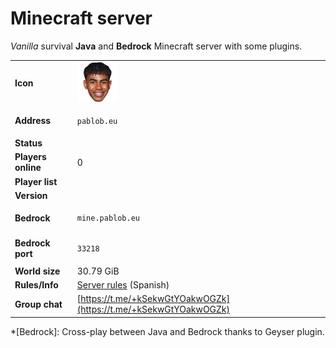 # Minecraft server

_Vanilla_ survival **Java** and **Bedrock** Minecraft server with some plugins.
_<span id="minecraft-time-passed"></span>_

|                    |                                                                          |
| ------------------ | ------------------------------------------------------------------------ |
| **Icon**           | <img id="minecraft-icon" src="/assets/minecraft/server-icon.webp"></img> |
| **Address**        | <pre><code id="minecraft-address">pablob.eu</code></pre>                 |
| **Status**         | <div id="minecraft-status"></div>                                        |
| **Players online** | <span id="minecraft-players">0</span>                                    |
| **Player list**    | <div id="minecraft-player-list"></div>                                   |
| **Version**        | <div id="minecraft-version"></div>                                       |
| **Bedrock**        | <pre><code>mine.pablob.eu</code></pre>                                   |
| **Bedrock port**   | <pre><code>33218</code></pre>                                            |
| **World size**     | <div id="minecraft-world-size">30.79 GiB</div>                           |
| **Rules/Info**     | [Server rules](https://telegra.ph/Servidor-de-minecraft-01-30) (Spanish) |
| **Group chat**     | [https://t.me/+kSekwGtYOakwOGZk](https://t.me/+kSekwGtYOakwOGZk)         |

*[Bedrock]: Cross-play between Java and Bedrock thanks to Geyser plugin.
